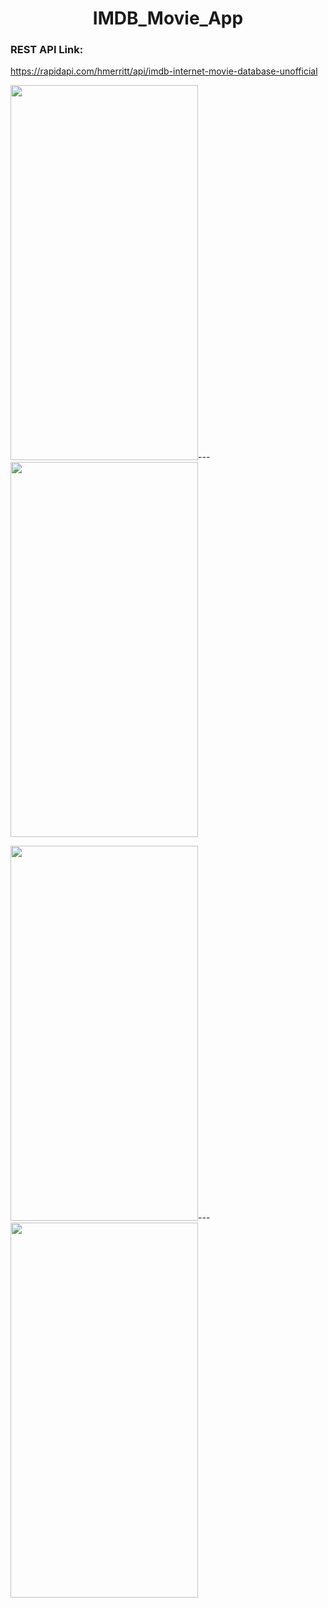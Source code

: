   <h1 align="center">IMDB_Movie_App </h1> 

### REST API Link:
https://rapidapi.com/hmerritt/api/imdb-internet-movie-database-unofficial

<img src="https://user-images.githubusercontent.com/91980956/151406054-2512d649-416b-4a92-bcc8-72846e667df4.jpg" width="300" height="600" />---<img src="https://user-images.githubusercontent.com/91980956/150684537-486e8cce-9f00-4a1d-a695-2e4d2b26aad3.jpg" width="300" height="600" />

<img src="https://user-images.githubusercontent.com/91980956/151021060-303c44e9-aa8e-47e4-9463-a9eff7a8d18b.jpg" width="300" height="600" />---<img src="https://user-images.githubusercontent.com/91980956/151500764-07b4fe7f-a24d-4ef7-8d29-cbef2f58079b.jpg" width="300" height="600" />



